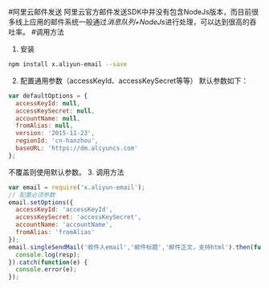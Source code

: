 #阿里云邮件发送
阿里云官方邮件发送SDK中并没有包含NodeJs版本，而目前很多线上应用的邮件系统一般通过*消息队列+NodeJs*进行处理，可以达到很高的吞吐率。
#调用方法
1. 安装

```bash
npm install x.aliyun-email --save
```

2. 配置通用参数（accessKeyId、accessKeySecret等等）
默认参数如下：

```javascript
var defaultOptions = {
  accessKeyId: null,
  accessKeySecret: null,
  accountName: null,
  fromAlias: null,
  version: '2015-11-23',
  regionId: 'cn-hanzhou',
  baseURL: 'https://dm.aliyuncs.com'
};
```

不覆盖则使用默认参数。
3. 调用方法

```javascript
var email = require('x.aliyun-email');
// 配置必须参数
email.setOptions({
  accessKeyId: 'accessKeyId',
  accessKeySecret: 'accessKeySecret',
  accountName: 'accountName',
  fromAlias: 'fromAlias'
});
email.singleSendMail('收件人email','邮件标题','邮件正文，支持html').then(function(resp) {
  console.log(resp);
}).catch(function(e) {
  console.error(e);
});
```